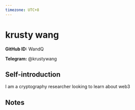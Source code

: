 ```yaml
---
timezone: UTC+8
---
```


# krusty wang

**GitHub ID:** WandQ

**Telegram:** @krustywang

## Self-introduction

I am a cryptography researcher looking to learn about web3

## Notes

<!-- Content_START -->


<!-- Content_END -->
